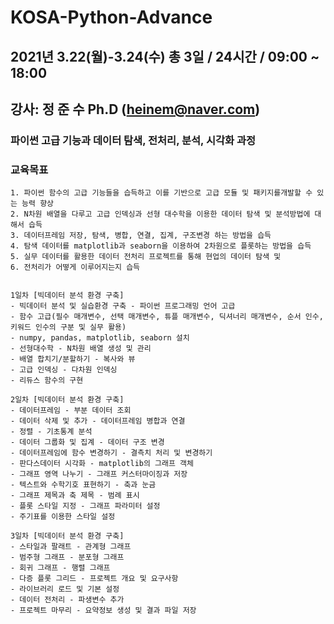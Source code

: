 # KOSA-Python-Advance

## 2021년 3.22(월)-3.24(수) 총 3일 / 24시간 / 09:00 ~ 18:00

## 강사: 정 준 수 Ph.D (heinem@naver.com)


### 파이썬 고급 기능과 데이터 탐색, 전처리, 분석, 시각화 과정

### 교육목표

	1. 파이썬 함수의 고급 기능들을 습득하고 이를 기반으로 고급 모듈 및 패키지를개발할 수 있는 능력 향상
	2. N차원 배열을 다루고 고급 인덱싱과 선형 대수학을 이용한 데이터 탐색 및 분석방법에 대해서 습득
	3. 데이터프레임 저장, 탐색, 병합, 연결, 집계, 구조변경 하는 방법을 습득
	4. 탐색 데이터를 matplotlib과 seaborn을 이용하여 2차원으로 플롯하는 방법을 습득
	5. 실무 데이터를 활용한 데이터 전처리 프로젝트를 통해 현업의 데이터 탐색 및
	6. 전처리가 어떻게 이루어지는지 습득


	1일차 [빅데이터 분석 환경 구축]
	- 빅데이터 분석 및 실습환경 구축 - 파이썬 프로그래밍 언어 고급
	- 함수 고급(필수 매개변수, 선택 매개변수, 튜플 매개변수, 딕셔너리 매개변수, 순서 인수, 키워드 인수의 구분 및 실무 활용)
	- numpy, pandas, matplotlib, seaborn 설치
	- 선형대수학 - N차원 배열 생성 및 관리
	- 배열 합치기/분할하기 - 복사와 뷰
	- 고급 인덱싱 - 다차원 인덱싱
	- 리듀스 함수의 구현

	2일차 [빅데이터 분석 환경 구축]
	- 데이터프레임 - 부분 데이터 조회
	- 데이터 삭제 및 추가 - 데이터프레임 병합과 연결
	- 정렬 - 기초통계 분석
	- 데이터 그룹화 및 집계 - 데이터 구조 변경
	- 데이터프레임에 함수 변경하기 - 결측치 처리 및 변경하기
	- 판다스데이터 시각화 - matplotlib의 그래프 객체
	- 그래프 영역 나누기 - 그래프 커스터마이징과 저장
	- 텍스트와 수학기호 표현하기 - 축과 눈금
	- 그래프 제목과 축 제목 - 범례 표시
	- 플롯 스타일 지정 - 그래프 파라미터 설정
	- 주기표를 이용한 스타일 설정

	3일차 [빅데이터 분석 환경 구축]
	- 스타일과 팔래트 - 관계형 그래프
	- 범주형 그래프 - 분포형 그래프
	- 회귀 그래프 - 행렬 그래프
	- 다증 플롯 그리드 - 프로젝트 개요 및 요구사항
	- 라이브러리 로드 및 기본 설정
	- 데이터 전처리 - 파생변수 추가
	- 프로젝트 마무리 - 요약정보 생성 및 결과 파일 저장
